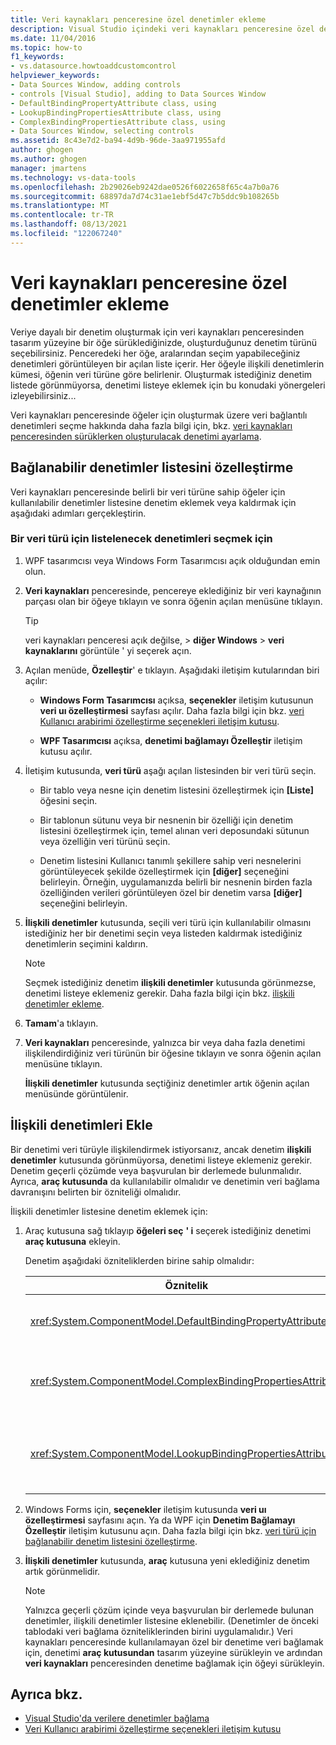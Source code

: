 ```yaml
---
title: Veri kaynakları penceresine özel denetimler ekleme
description: Visual Studio içindeki veri kaynakları penceresine özel denetimler ekleyin. Bağlanabilir denetimler listesini özelleştirin. İlişkili denetimleri ekleyin.
ms.date: 11/04/2016
ms.topic: how-to
f1_keywords:
- vs.datasource.howtoaddcustomcontrol
helpviewer_keywords:
- Data Sources Window, adding controls
- controls [Visual Studio], adding to Data Sources Window
- DefaultBindingPropertyAttribute class, using
- LookupBindingPropertiesAttribute class, using
- ComplexBindingPropertiesAttribute class, using
- Data Sources Window, selecting controls
ms.assetid: 8c43e7d2-ba94-4d9b-96de-3aa971955afd
author: ghogen
ms.author: ghogen
manager: jmartens
ms.technology: vs-data-tools
ms.openlocfilehash: 2b29026eb9242dae0526f6022658f65c4a7b0a76
ms.sourcegitcommit: 68897da7d74c31ae1ebf5d47c7b5ddc9b108265b
ms.translationtype: MT
ms.contentlocale: tr-TR
ms.lasthandoff: 08/13/2021
ms.locfileid: "122067240"
---
```

# <a name="add-custom-controls-to-the-data-sources-window"></a>Veri kaynakları penceresine özel denetimler ekleme

Veriye dayalı bir denetim oluşturmak için veri kaynakları penceresinden tasarım yüzeyine bir öğe sürüklediğinizde, oluşturduğunuz denetim türünü seçebilirsiniz. Penceredeki her öğe, aralarından seçim yapabileceğiniz denetimleri görüntüleyen bir açılan liste içerir. Her öğeyle ilişkili denetimlerin kümesi, öğenin veri türüne göre belirlenir. Oluşturmak istediğiniz denetim listede görünmüyorsa, denetimi listeye eklemek için bu konudaki yönergeleri izleyebilirsiniz...

Veri kaynakları penceresinde öğeler için oluşturmak üzere veri bağlantılı denetimleri seçme hakkında daha fazla bilgi için, bkz. [veri kaynakları penceresinden sürüklerken oluşturulacak denetimi ayarlama](../data-tools/set-the-control-to-be-created-when-dragging-from-the-data-sources-window.md).

## <a name="customize-the-bindable-controls-list"></a>Bağlanabilir denetimler listesini özelleştirme

Veri kaynakları penceresinde belirli bir veri türüne sahip öğeler için kullanılabilir denetimler listesine denetim eklemek veya kaldırmak için aşağıdaki adımları gerçekleştirin.

### <a name="to-select-the-controls-to-be-listed-for-a-data-type"></a>Bir veri türü için listelenecek denetimleri seçmek için

1. WPF tasarımcısı veya Windows Form Tasarımcısı açık olduğundan emin olun.

2. **Veri kaynakları** penceresinde, pencereye eklediğiniz bir veri kaynağının parçası olan bir öğeye tıklayın ve sonra öğenin açılan menüsüne tıklayın.

   > [!TIP]
   > veri kaynakları penceresi açık değilse,   >  **diğer Windows**  >  **veri kaynaklarını** görüntüle ' yi seçerek açın.

3. Açılan menüde, **Özelleştir**' e tıklayın. Aşağıdaki iletişim kutularından biri açılır:

    - **Windows Form Tasarımcısı** açıksa, **seçenekler** iletişim kutusunun **veri uı özelleştirmesi** sayfası açılır. Daha fazla bilgi için bkz. [veri Kullanıcı arabirimi özelleştirme seçenekleri iletişim kutusu](../ide/reference/options-windows-forms-designer-data-ui-customization.md).

    - **WPF Tasarımcısı** açıksa, **denetimi bağlamayı Özelleştir** iletişim kutusu açılır.

4. İletişim kutusunda, **veri türü** aşağı açılan listesinden bir veri türü seçin.

    - Bir tablo veya nesne için denetim listesini özelleştirmek için **[Liste]** öğesini seçin.

    - Bir tablonun sütunu veya bir nesnenin bir özelliği için denetim listesini özelleştirmek için, temel alınan veri deposundaki sütunun veya özelliğin veri türünü seçin.

    - Denetim listesini Kullanıcı tanımlı şekillere sahip veri nesnelerini görüntüleyecek şekilde özelleştirmek için **[diğer]** seçeneğini belirleyin. Örneğin, uygulamanızda belirli bir nesnenin birden fazla özelliğinden verileri görüntüleyen özel bir denetim varsa **[diğer]** seçeneğini belirleyin.

5. **İlişkili denetimler** kutusunda, seçili veri türü için kullanılabilir olmasını istediğiniz her bir denetimi seçin veya listeden kaldırmak istediğiniz denetimlerin seçimini kaldırın.

    > [!NOTE]
    > Seçmek istediğiniz denetim **ilişkili denetimler** kutusunda görünmezse, denetimi listeye eklemeniz gerekir. Daha fazla bilgi için bkz. [ilişkili denetimler ekleme](#add-associated-controls).

6. **Tamam**'a tıklayın.

7. **Veri kaynakları** penceresinde, yalnızca bir veya daha fazla denetimi ilişkilendirdiğiniz veri türünün bir öğesine tıklayın ve sonra öğenin açılan menüsüne tıklayın.

     **İlişkili denetimler** kutusunda seçtiğiniz denetimler artık öğenin açılan menüsünde görüntülenir.

## <a name="add-associated-controls"></a>İlişkili denetimleri Ekle

Bir denetimi veri türüyle ilişkilendirmek istiyorsanız, ancak denetim **ilişkili denetimler** kutusunda görünmüyorsa, denetimi listeye eklemeniz gerekir. Denetim geçerli çözümde veya başvurulan bir derlemede bulunmalıdır. Ayrıca, **araç kutusunda** da kullanılabilir olmalıdır ve denetimin veri bağlama davranışını belirten bir özniteliği olmalıdır.

İlişkili denetimler listesine denetim eklemek için:

1. Araç kutusuna sağ tıklayıp **öğeleri seç** **' i** seçerek istediğiniz denetimi **araç kutusuna** ekleyin.

     Denetim aşağıdaki özniteliklerden birine sahip olmalıdır:

    |Öznitelik|Açıklama|
    |---------------|-----------------|
    |<xref:System.ComponentModel.DefaultBindingPropertyAttribute>|Bu özniteliği, gibi verilerin tek bir sütununu (veya özelliğini) görüntüleyen basit denetimlerde uygulayın <xref:System.Windows.Forms.TextBox> .|
    |<xref:System.ComponentModel.ComplexBindingPropertiesAttribute>|Bu özniteliği, gibi verilerin listesini (veya tabloları) görüntüleyen denetimlerde uygulayın <xref:System.Windows.Forms.DataGridView> .|
    |<xref:System.ComponentModel.LookupBindingPropertiesAttribute>|Bu özniteliği, verilerin listelerini (veya tablolarını) görüntüleyen denetimlerde uygulayın, ancak aynı zamanda tek bir sütun veya bir özelliği (örneğin,) sunmalıdır <xref:System.Windows.Forms.ComboBox> .|

2. Windows Forms için, **seçenekler** iletişim kutusunda **veri uı özelleştirmesi** sayfasını açın. Ya da WPF için **Denetim Bağlamayı Özelleştir** iletişim kutusunu açın. Daha fazla bilgi için bkz. [veri türü için bağlanabilir denetim listesini özelleştirme](#customize-the-bindable-controls-list).

3. **İlişkili denetimler** kutusunda, **araç** kutusuna yeni eklediğiniz denetim artık görünmelidir.

    > [!NOTE]
    > Yalnızca geçerli çözüm içinde veya başvurulan bir derlemede bulunan denetimler, ilişkili denetimler listesine eklenebilir. (Denetimler de önceki tablodaki veri bağlama özniteliklerinden birini uygulamalıdır.) Veri kaynakları penceresinde kullanılamayan özel bir denetime veri bağlamak için, denetimi **araç kutusundan** tasarım yüzeyine sürükleyin ve ardından **veri kaynakları** penceresinden denetime bağlamak için öğeyi sürükleyin.

## <a name="see-also"></a>Ayrıca bkz.

- [Visual Studio'da verilere denetimler bağlama](../data-tools/bind-controls-to-data-in-visual-studio.md)
- [Veri Kullanıcı arabirimi özelleştirme seçenekleri iletişim kutusu](../ide/reference/options-windows-forms-designer-data-ui-customization.md)
